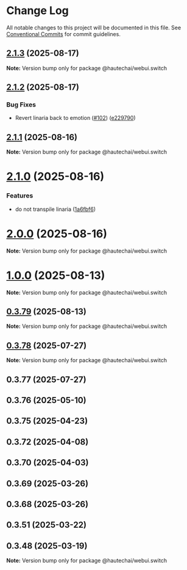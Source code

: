 # Change Log

All notable changes to this project will be documented in this file.
See [Conventional Commits](https://conventionalcommits.org) for commit guidelines.

## [2.1.3](https://github.com/HautechAI/webui/compare/@hautechai/webui.switch@2.1.2...@hautechai/webui.switch@2.1.3) (2025-08-17)

**Note:** Version bump only for package @hautechai/webui.switch

## [2.1.2](https://github.com/HautechAI/webui/compare/@hautechai/webui.switch@2.1.1...@hautechai/webui.switch@2.1.2) (2025-08-17)

### Bug Fixes

- Revert linaria back to emotion ([#102](https://github.com/HautechAI/webui/issues/102)) ([e229790](https://github.com/HautechAI/webui/commit/e229790dae8eba4b3037bbe41365e5a73ab7f6dc))

## [2.1.1](https://github.com/HautechAI/webui/compare/@hautechai/webui.switch@2.1.0...@hautechai/webui.switch@2.1.1) (2025-08-16)

**Note:** Version bump only for package @hautechai/webui.switch

# [2.1.0](https://github.com/HautechAI/webui/compare/@hautechai/webui.switch@1.0.0...@hautechai/webui.switch@2.1.0) (2025-08-16)

### Features

- do not transpile linaria ([1a6fbf6](https://github.com/HautechAI/webui/commit/1a6fbf6353a0e5028040006b5045170cf83f1ba0))

# [2.0.0](https://github.com/HautechAI/webui/compare/@hautechai/webui.switch@1.0.0...@hautechai/webui.switch@2.0.0) (2025-08-16)

**Note:** Version bump only for package @hautechai/webui.switch

# [1.0.0](https://github.com/HautechAI/webui/compare/@hautechai/webui.switch@0.3.79...@hautechai/webui.switch@1.0.0) (2025-08-13)

**Note:** Version bump only for package @hautechai/webui.switch

## [0.3.79](https://github.com/HautechAI/webui/compare/@hautechai/webui.switch@0.3.78...@hautechai/webui.switch@0.3.79) (2025-08-13)

**Note:** Version bump only for package @hautechai/webui.switch

## [0.3.78](https://github.com/HautechAI/webui/compare/@hautechai/webui.switch@0.3.77...@hautechai/webui.switch@0.3.78) (2025-07-27)

**Note:** Version bump only for package @hautechai/webui.switch

## 0.3.77 (2025-07-27)

## 0.3.76 (2025-05-10)

## 0.3.75 (2025-04-23)

## 0.3.72 (2025-04-08)

## 0.3.70 (2025-04-03)

## 0.3.69 (2025-03-26)

## 0.3.68 (2025-03-26)

## 0.3.51 (2025-03-22)

## 0.3.48 (2025-03-19)

**Note:** Version bump only for package @hautechai/webui.switch
